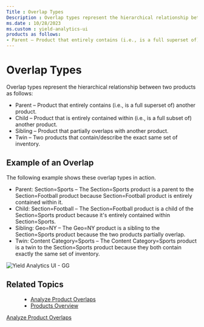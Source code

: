 ```yaml
---
Title : Overlap Types
Description : Overlap types represent the hierarchical relationship between two
ms.date : 10/28/2023
ms.custom : yield-analytics-ui
products as follows:
- Parent – Product that entirely contains (i.e., is a full superset of)
---
```



# Overlap Types



Overlap types represent the hierarchical relationship between two
products as follows:

- Parent – Product that entirely contains (i.e., is a full superset of)
  another product. 
- Child – Product that is entirely contained within (i.e., is a full
  subset of) another product. 
- Sibling – Product that partially overlaps with another product. 
- Twin – Two products that contain/describe the exact same set of
  inventory.


## Example of an Overlap

The following example shows these overlap types in action.

- Parent: Section=Sports – The Section=Sports product is a parent to the
  Section=Football product because Section=Football product is entirely
  contained within it. 
- Child: Section=Football – The Section=Football product is a child of
  the Section=Sports product because it's entirely contained within
  Section=Sports. 
- Sibling: Geo=NY – The Geo=NY product is a sibling to the
  Section=Sports product because the two products partially overlap. 
- Twin: Content Category=Sports – The Content Category=Sports product is
  a twin to the Section=Sports product because they both contain exactly
  the same set of inventory.

![Yield Analytics UI - GG]("media/gg.png")




## Related Topics




<figure id="ID-00001112__fig_agd_g1j_nwb" class="fig fignone">
<ul>
<li><a href="analyze-product-overlaps.md" class="xref">Analyze Product
Overlaps</a></li>
<li><a href="products-overview.md" class="xref">Products
Overview</a></li>
</ul>
</figure>






<a href="analyze-product-overlaps.md" class="link">Analyze
Product Overlaps</a>






